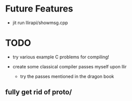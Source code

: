 # Future Features
- jit run llirapi/showmsg.cpp

# TODO
- try various example C problems for compiling!

- create some classical compiler passes myself upon llir 
  - try the passes mentioned in the dragon book

## fully get rid of proto/
